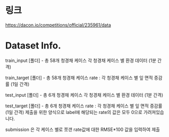 # 링크 
https://dacon.io/competitions/official/235961/data

# Dataset Info.

train_input [폴더] - 총 58개 청경채 케이스
각 청경채 케이스 별 환경 데이터 (1분 간격)


train_target [폴더] - 총 58개 청경채 케이스
rate : 각 청경채 케이스 별 잎 면적 증감률 (1일 간격)


test_input [폴더] - 총 6개 청경채 케이스
각 청경채 케이스 별 환경 데이터 (1분 간격)


test_target [폴더] - 총 6개 청경채 케이스
rate : 각 청경채 케이스 별 잎 면적 증감률 (1일 간격)
제출을 위한 양식으로 label에 해당되는 rate의 값은 모두 0으로 가려져있습니다.


submission 은 각 케이스 별로 쪼갠 rate값에 대한 RMSE*100 값을 입력하여 제출
